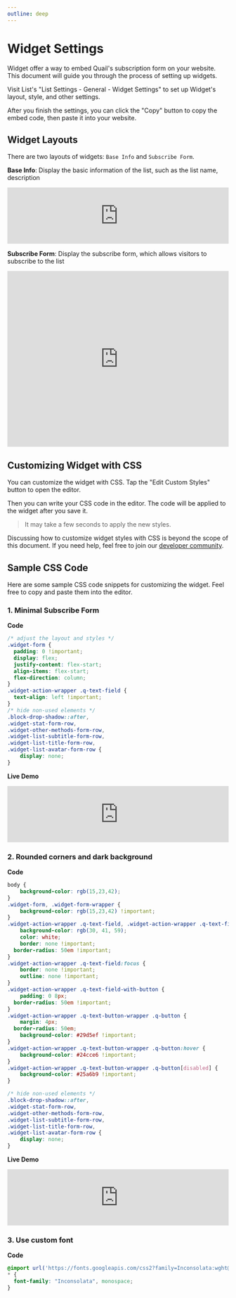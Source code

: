 ```yaml
---
outline: deep
---
```


# Widget Settings

Widget offer a way to embed Quail's subscription form on your website. This document will guide you through the process of setting up widgets.

Visit List's "List Settings - General - Widget Settings" to set up Widget's layout, style, and other settings.

After you finish the settings, you can click the "Copy" button to copy the embed code, then paste it into your website.

## Widget Layouts

There are two layouts of widgets: `Base Info` and `Subscribe Form`.

**Base Info**: Display the basic information of the list, such as the list name, description

<iframe src="https://quail.ink/blog/widget.external?theme=light&list_slug=blog&layout=info&lang=en" data-theme="light"
    width="100%" height="128px" title="Quail Widget" frameborder="0" allow="web-share" allowfullscreen >
</iframe>

**Subscribe Form**: Display the subscribe form, which allows visitors to subscribe to the list

<iframe src="https://quail.ink/blog/widget?theme=light&list_slug=blog&layout=subscribe_form&lang=en" data-theme="light"
    width="100%" height="400px" title="Quail Widget" frameborder="0" allow="web-share" allowfullscreen >
</iframe>

## Customizing Widget with CSS

You can customize the widget with CSS. Tap the "Edit Custom Styles" button to open the editor.

Then you can write your CSS code in the editor. The code will be applied to the widget after you save it.

> It may take a few seconds to apply the new styles.

Discussing how to customize widget styles with CSS is beyond the scope of this document. If you need help, feel free to join our [developer community](https://discord.gg/FWrJ8bwhwe).

## Sample CSS Code

Here are some sample CSS code snippets for customizing the widget. Feel free to copy and paste them into the editor.

### 1. Minimal Subscribe Form

**Code**

```css
/* adjust the layout and styles */
.widget-form {
  padding: 0 !important;
  display: flex;
  justify-content: flex-start;
  align-items: flex-start;
  flex-direction: column;
}
.widget-action-wrapper .q-text-field {
  text-align: left !important;
}
/* hide non-used elements */
.block-drop-shadow::after,
.widget-stat-form-row,
.widget-other-methods-form-row,
.widget-list-subtitle-form-row,
.widget-list-title-form-row,
.widget-list-avatar-form-row {
	display: none;
}
```

**Live Demo**

<iframe src="https://quail.ink/blog/widget.external?theme=light&list_slug=blog&layout=subscribe_form&lang=en" data-theme="light"
    width="100%" height="128px" title="Quail Widget" frameborder="0" allow="web-share" allowfullscreen >
</iframe>

### 2. Rounded corners and dark background

**Code**

```css
body {
	background-color: rgb(15,23,42);
}
.widget-form, .widget-form-wrapper {
	background-color: rgb(15,23,42) !important;
}
.widget-action-wrapper .q-text-field, .widget-action-wrapper .q-text-field-with-button {
	background-color: rgb(30, 41, 59);
	color: white;
	border: none !important;
  border-radius: 50em !important;
}
.widget-action-wrapper .q-text-field:focus {
	border: none !important;
	outline: none !important;
}
.widget-action-wrapper .q-text-field-with-button {
	padding: 0 8px;
  border-radius: 50em !important;
}
.widget-action-wrapper .q-text-button-wrapper .q-button {
	margin: 4px;
  border-radius: 50em;
	background-color: #29d5ef !important;
}
.widget-action-wrapper .q-text-button-wrapper .q-button:hover {
	background-color: #24cce6 !important;
}
.widget-action-wrapper .q-text-button-wrapper .q-button[disabled] {
	background-color: #25a6b9 !important;
}

/* hide non-used elements */
.block-drop-shadow::after,
.widget-stat-form-row,
.widget-other-methods-form-row,
.widget-list-subtitle-form-row,
.widget-list-title-form-row,
.widget-list-avatar-form-row {
	display: none;
}
```

**Live Demo**

<iframe src="https://quail.ink/hewig/widget.external?list_slug=hewig&layout=subscribe_form&theme=dark" data-theme="dark"
    width="100%" height="128px" title="Quail Widget" frameborder="0" allow="web-share" allowfullscreen >
</iframe>

### 3. Use custom font

**Code**

```css
@import url('https://fonts.googleapis.com/css2?family=Inconsolata:wght@200..900&display=swap');
* {
  font-family: "Inconsolata", monospace;
}
```
